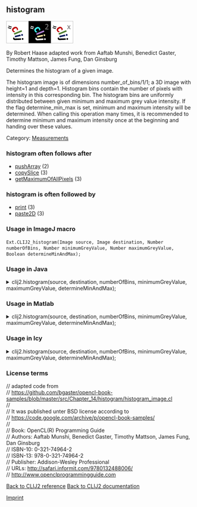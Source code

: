 ## histogram
<img src="images/mini_clij1_logo.png"/><img src="images/mini_clij2_logo.png"/><img src="images/mini_clijx_logo.png"/>

By Robert Haase adapted work from Aaftab Munshi, Benedict Gaster, Timothy Mattson, James Fung, Dan Ginsburg

Determines the histogram of a given image.

The histogram image is of dimensions number_of_bins/1/1; a 3D image with height=1 and depth=1. 
Histogram bins contain the number of pixels with intensity in this corresponding bin. 
The histogram bins are uniformly distributed between given minimum and maximum grey value intensity. 
If the flag determine_min_max is set, minimum and maximum intensity will be determined. 
When calling this operation many times, it is recommended to determine minimum and maximum intensity 
once at the beginning and handing over these values.

Category: [Measurements](https://clij.github.io/clij2-docs/reference__measurement)

### histogram often follows after
* <a href="reference_pushArray">pushArray</a> (2)
* <a href="reference_copySlice">copySlice</a> (3)
* <a href="reference_getMaximumOfAllPixels">getMaximumOfAllPixels</a> (3)


### histogram is often followed by
* <a href="reference_print">print</a> (3)
* <a href="reference_paste2D">paste2D</a> (3)


### Usage in ImageJ macro
```
Ext.CLIJ2_histogram(Image source, Image destination, Number numberOfBins, Number minimumGreyValue, Number maximumGreyValue, Boolean determineMinAndMax);
```




### Usage in Java


<details>

<summary>
clij2.histogram(source, destination, numberOfBins, minimumGreyValue, maximumGreyValue, determineMinAndMax);
</summary>
<pre class="highlight">// init CLIJ and GPU
import net.haesleinhuepf.clij2.CLIJ2;
import net.haesleinhuepf.clij.clearcl.ClearCLBuffer;
CLIJ2 clij2 = CLIJ2.getInstance();

// get input parameters
ClearCLBuffer source = clij2.push(sourceImagePlus);
destination = clij2.create(source);
int numberOfBins = 10;
float minimumGreyValue = 1.0;
float maximumGreyValue = 2.0;
boolean determineMinAndMax = true;
</pre>

<pre class="highlight">
// Execute operation on GPU
clij2.histogram(source, destination, numberOfBins, minimumGreyValue, maximumGreyValue, determineMinAndMax);
</pre>

<pre class="highlight">
//show result
destinationImagePlus = clij2.pull(destination);
destinationImagePlus.show();

// cleanup memory on GPU
clij2.release(source);
clij2.release(destination);
</pre>

</details>





### Usage in Matlab


<details>

<summary>
clij2.histogram(source, destination, numberOfBins, minimumGreyValue, maximumGreyValue, determineMinAndMax);
</summary>
<pre class="highlight">% init CLIJ and GPU
clij2 = init_clatlab();

% get input parameters
source = clij2.pushMat(source_matrix);
destination = clij2.create(source);
numberOfBins = 10;
minimumGreyValue = 1.0;
maximumGreyValue = 2.0;
determineMinAndMax = true;
</pre>

<pre class="highlight">
% Execute operation on GPU
clij2.histogram(source, destination, numberOfBins, minimumGreyValue, maximumGreyValue, determineMinAndMax);
</pre>

<pre class="highlight">
% show result
destination = clij2.pullMat(destination)

% cleanup memory on GPU
clij2.release(source);
clij2.release(destination);
</pre>

</details>





### Usage in Icy


<details>

<summary>
clij2.histogram(source, destination, numberOfBins, minimumGreyValue, maximumGreyValue, determineMinAndMax);
</summary>
<pre class="highlight">// init CLIJ and GPU
importClass(net.haesleinhuepf.clicy.CLICY);
importClass(Packages.icy.main.Icy);

clij2 = CLICY.getInstance();

// get input parameters
source_sequence = getSequence();
source = clij2.pushSequence(source_sequence);
destination = clij2.create(source);
numberOfBins = 10;
minimumGreyValue = 1.0;
maximumGreyValue = 2.0;
determineMinAndMax = true;
</pre>

<pre class="highlight">
// Execute operation on GPU
clij2.histogram(source, destination, numberOfBins, minimumGreyValue, maximumGreyValue, determineMinAndMax);
</pre>

<pre class="highlight">
// show result
destination_sequence = clij2.pullSequence(destination)
Icy.addSequence(destination_sequence);
// cleanup memory on GPU
clij2.release(source);
clij2.release(destination);
</pre>

</details>





### License terms
// adapted code from  
// https://github.com/bgaster/opencl-book-samples/blob/master/src/Chapter_14/histogram/histogram_image.cl  
//  
// It was published unter BSD license according to  
// https://code.google.com/archive/p/opencl-book-samples/  
//  
// Book:      OpenCL(R) Programming Guide  
// Authors:   Aaftab Munshi, Benedict Gaster, Timothy Mattson, James Fung, Dan Ginsburg  
// ISBN-10:   0-321-74964-2  
// ISBN-13:   978-0-321-74964-2  
// Publisher: Addison-Wesley Professional  
// URLs:      http://safari.informit.com/9780132488006/  
//            http://www.openclprogrammingguide.com

[Back to CLIJ2 reference](https://clij.github.io/clij2-docs/reference)
[Back to CLIJ2 documentation](https://clij.github.io/clij2-docs)

[Imprint](https://clij.github.io/imprint)
